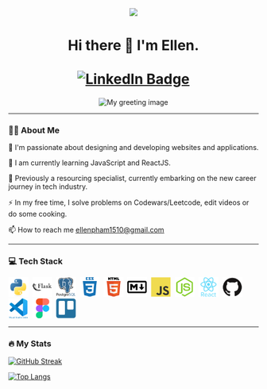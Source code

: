 <div id="header" align="center">
  <img src="https://media.giphy.com/media/rsUGLKwgSvSxmq1VrZ/giphy.gif" width="100"/>
  <h1> 
    Hi there 👋 I'm Ellen.
    <br></br>
    <div id="badges">
      <a href="https://www.linkedin.com/in/ellen-my-pham/">
        <img src="https://img.shields.io/badge/LinkedIn-blue?style=for-the-badge&logo=linkedin&logoColor=white" alt="LinkedIn Badge"/>
      </a>
    </div>
  </h1>
</div>

<div align="center">
  <picture>
    <source media="(prefers-color-scheme: dark)" srcset="https://github.com/ellenpham/ellenpham/assets/126633021/7aafd235-b47e-404e-8074-97781e74bd3e">
    <source media="(prefers-color-scheme: light)" srcset="https://github.com/ellenpham/ellenpham/assets/126633021/0655418e-b909-45d5-9c3b-6043bb589cd0">
    <img alt="My greeting image" src="https://github.com/ellenpham/ellenpham/assets/126633021/a9adc27e-03c5-402f-a5a7-895be55ccb3a" align="center">
  </picture>
</div>

---

### :woman_technologist: About Me 

:heart_decoration: I'm passionate about designing and developing websites and applications.

:telescope: I am currently learning JavaScript and ReactJS.

:seedling: Previously a resourcing specialist, currently embarking on the new career journey in tech industry.

:zap: In my free time, I solve problems on Codewars/Leetcode, edit videos or do some cooking.

:mailbox: How to reach me <u>ellenpham1510@gmail.com</u>

---

### :computer: Tech Stack 

<div>
  <img src="https://github.com/devicons/devicon/blob/master/icons/python/python-original.svg" title="Python" alt="Python" width="40" height="40"/>&nbsp;
  <img src="https://github.com/devicons/devicon/blob/master/icons/flask/flask-original-wordmark.svg" title="Flask" alt="Flask" width="40" height="40"/>&nbsp;
  <img src="https://github.com/devicons/devicon/blob/master/icons/postgresql/postgresql-original-wordmark.svg" title="PostgreSQL"  alt="PostgreSQL" width="40" height="40"/>&nbsp;
  <img src="https://github.com/devicons/devicon/blob/master/icons/css3/css3-plain-wordmark.svg"  title="CSS3" alt="CSS" width="40" height="40"/>&nbsp;
  <img src="https://github.com/devicons/devicon/blob/master/icons/html5/html5-original-wordmark.svg" title="HTML5" alt="HTML" width="40" height="40"/>&nbsp;
  <img src="https://github.com/devicons/devicon/blob/master/icons/markdown/markdown-original.svg" title="Markdown" alt="Markdown" width="40" height="40"/>&nbsp;
  <img src="https://github.com/devicons/devicon/blob/master/icons/javascript/javascript-original.svg" title="JavaScript" alt="JavaScript" width="40" height="40"/>&nbsp;
  <img src="https://github.com/devicons/devicon/blob/master/icons/nodejs/nodejs-original.svg" title="NodeJS" alt="NodeJS" width="40" height="40"/>&nbsp;
  <img src="https://github.com/devicons/devicon/blob/master/icons/react/react-original-wordmark.svg" title="React" alt="React" width="40" height="40"/>&nbsp; 
  <img src="https://github.com/devicons/devicon/blob/master/icons/github/github-original.svg" title="GitHub" alt="GitHub" width="40" height="40"/>&nbsp;
  <img src="https://github.com/devicons/devicon/blob/master/icons/vscode/vscode-original-wordmark.svg" title="VSCode" alt="VSCode" width="40" height="40"/>&nbsp;
  <img src="https://github.com/devicons/devicon/blob/master/icons/figma/figma-original.svg" title="Figma" alt="Figma" width="40" height="40"/>&nbsp;
  <img src="https://github.com/devicons/devicon/blob/master/icons/trello/trello-plain.svg" title="Trello" alt="Trello" width="40" height="40"/>&nbsp;
</div>

---
### :fire: My Stats

[![GitHub Streak](http://github-readme-streak-stats.herokuapp.com?user=ellenpham&theme=omni)](https://git.io/streak-stats)

[![Top Langs](https://github-readme-stats.vercel.app/api/top-langs/?username=ellenpham&layout=compact&theme=omni)](https://github.com/anuraghazra/github-readme-stats)

<!---
ellenpham/ellenpham is a ✨ special ✨ repository because its `README.md` (this file) appears on your GitHub profile.
You can click the Preview link to take a look at your changes.
--->
